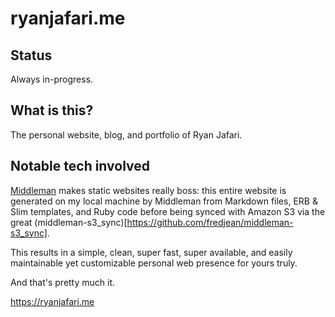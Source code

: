 # ryanjafari.me

## Status
Always in-progress.

## What is this?

The personal website, blog, and portfolio of Ryan Jafari.

## Notable tech involved

[Middleman](http://middlemanapp.com/) makes static websites really boss: this entire website is generated on my local machine by Middleman from Markdown files, ERB & Slim templates, and Ruby code before being synced with Amazon S3 via the great (middleman-s3_sync)[https://github.com/fredjean/middleman-s3_sync].

This results in a simple, clean, super fast, super available, and easily maintainable yet customizable personal web presence for yours truly.

And that's pretty much it.

https://ryanjafari.me
